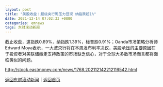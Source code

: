 ```yaml
---
layout: post
title: "美股收盘：超级央行周压力显现 纳指跌超1%"
date: 2021-12-14 07:02:33 +0800
categories: emnews
tags: 东财滚动新闻
---
```


截止收盘，道指跌0.89%，纳指跌1.39%，标普跌0.91%；Oanda市场策略分析师Edward Moya表示，一大波央行将在本周发布利率决议，美股承压的主要原因在于投资者对美联储撤走支持政策的市场缺乏信心，对于全球大多数市场而言都将面临类似的问题。

<http://stock.eastmoney.com/news/1768,202112142212116542.html>

[返回东财滚动新闻](//finews.withounder.com/emnews/)｜[返回首页](//finews.withounder.com/)